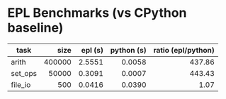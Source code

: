 # EPL Benchmarks (vs CPython baseline)


| task | size | epl (s) | python (s) | ratio (epl/python) |
|---|---:|---:|---:|---:|
| arith | 400000 | 2.5551 | 0.0058 | 437.86 |
| set_ops | 50000 | 0.3091 | 0.0007 | 443.43 |
| file_io | 500 | 0.0416 | 0.0390 | 1.07 |

